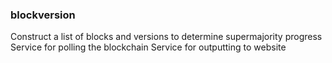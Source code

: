 ### blockversion ###
Construct a list of blocks and versions to determine supermajority progress
Service for polling the blockchain
Service for outputting to website
